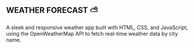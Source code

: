 ## WEATHER FORECAST ⛅

A sleek and responsive weather app built with HTML, CSS, and JavaScript, using the OpenWeatherMap API to fetch real-time weather data by city name.

